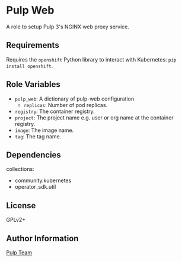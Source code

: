 Pulp Web
========

A role to setup Pulp 3's NGINX web proxy service.

Requirements
------------

Requires the `openshift` Python library to interact with Kubernetes: `pip install openshift`.

Role Variables
--------------

* `pulp_web`: A dictionary of pulp-web configuration
    * `replicas`: Number of pod replicas.
* `registry`: The container registry.
* `project`: The project name e.g. user or org name at the container registry.
* `image`: The image name.
* `tag`: The tag name.

Dependencies
------------

collections:

  - community.kubernetes
  - operator_sdk.util

License
-------

GPLv2+

Author Information
------------------

[Pulp Team](https://pulpproject.org/)
